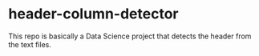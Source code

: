 # header-column-detector
This repo is basically a Data Science project that detects the header from the text files.
